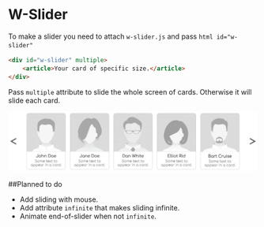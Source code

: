 # W-Slider
To make a slider you need to attach ```w-slider.js``` and pass ```html id="w-slider"```

```html
<div id="w-slider" multiple>
    <article>Your card of specific size.</article>
</div>
```

Pass `multiple` attribute to slide the whole screen of cards. Otherwise it will slide each card.

![screenshot 1](screenshots/1.jpg)

##Planned to do
* Add sliding with mouse.
* Add attribute `infinite` that makes sliding infinite.
* Animate end-of-slider when not `infinite`.
